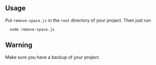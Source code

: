 ## Usage

Put `remove-space.js` in the `root` directory of your project. Then just run
 ```bash
   node remove-space.js
   ```
## Warning
Make sure you have a backup of your project.
